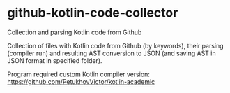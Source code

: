 # github-kotlin-code-collector
Collection and parsing Kotlin code from Github

Collection of files with Kotlin code from Github (by keywords), their parsing (compiler run) and resulting AST conversion to JSON (and saving AST in JSON format in specified folder).

Program required custom Kotlin compiler version: https://github.com/PetukhovVictor/kotlin-academic
